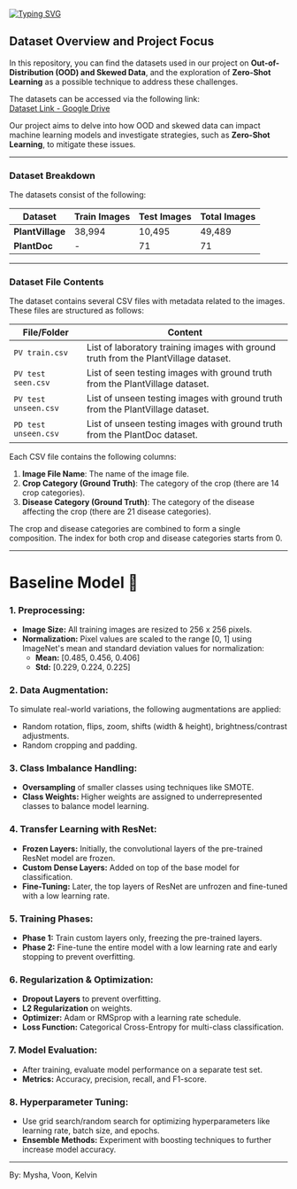 [![Typing SVG](https://readme-typing-svg.demolab.com?font=Sour+Gummy&weight=900&size=30&pause=1000&color=E6EAFF&background=4C186A&center=true&width=800&height=90&lines=Out+of+Distribution+Plant+Disease+Identification)](https://git.io/typing-svg)

## Dataset Overview and Project Focus

In this repository, you can find the datasets used in our project on **Out-of-Distribution (OOD) and Skewed Data**, 
and the exploration of **Zero-Shot Learning** as a possible technique to address these challenges.

The datasets can be accessed via the following link:  
[Dataset Link - Google Drive](https://drive.google.com/drive/folders/1atwfzhMEn2P4jwJqeQUJjpvfdFT1tS_v)

Our project aims to delve into how OOD and skewed data can impact machine learning models and 
investigate strategies, such as **Zero-Shot Learning**, to mitigate these issues.

---

### Dataset Breakdown

The datasets consist of the following:

| **Dataset**      | **Train Images** | **Test Images** | **Total Images** |
|------------------|------------------|-----------------|------------------|
| **PlantVillage** | 38,994           | 10,495          | 49,489           |
| **PlantDoc**     | -                | 71              | 71               |

---

### Dataset File Contents

The dataset contains several CSV files with metadata related to the images. These files are structured as follows:

| **File/Folder**                | **Content**                                                                                              |
|---------------------------------|----------------------------------------------------------------------------------------------------------|
| `PV train.csv`                  | List of laboratory training images with ground truth from the PlantVillage dataset.                       |
| `PV test seen.csv`              | List of seen testing images with ground truth from the PlantVillage dataset.                             |
| `PV test unseen.csv`            | List of unseen testing images with ground truth from the PlantVillage dataset.                           |
| `PD test unseen.csv`            | List of unseen testing images with ground truth from the PlantDoc dataset.                               |

Each CSV file contains the following columns:

1. **Image File Name**: The name of the image file.
2. **Crop Category (Ground Truth)**: The category of the crop (there are 14 crop categories).
3. **Disease Category (Ground Truth)**: The category of the disease affecting the crop (there are 21 disease categories).

The crop and disease categories are combined to form a single composition. The index for both crop and disease categories starts from 0.

---

# Baseline Model 🌿


### 1. **Preprocessing:**
   - **Image Size:** All training images are resized to 256 x 256 pixels.
   - **Normalization:** Pixel values are scaled to the range [0, 1] using ImageNet's mean and standard deviation values for normalization:
     - **Mean:** [0.485, 0.456, 0.406]
     - **Std:** [0.229, 0.224, 0.225]
   
### 2. **Data Augmentation:**
   To simulate real-world variations, the following augmentations are applied:
   - Random rotation, flips, zoom, shifts (width & height), brightness/contrast adjustments.
   - Random cropping and padding.

### 3. **Class Imbalance Handling:**
   - **Oversampling** of smaller classes using techniques like SMOTE.
   - **Class Weights:** Higher weights are assigned to underrepresented classes to balance model learning.

### 4. **Transfer Learning with ResNet:**
   - **Frozen Layers:** Initially, the convolutional layers of the pre-trained ResNet model are frozen.
   - **Custom Dense Layers:** Added on top of the base model for classification.
   - **Fine-Tuning:** Later, the top layers of ResNet are unfrozen and fine-tuned with a low learning rate.

### 5. **Training Phases:**
   - **Phase 1:** Train custom layers only, freezing the pre-trained layers.
   - **Phase 2:** Fine-tune the entire model with a low learning rate and early stopping to prevent overfitting.

### 6. **Regularization & Optimization:**
   - **Dropout Layers** to prevent overfitting.
   - **L2 Regularization** on weights.
   - **Optimizer:** Adam or RMSprop with a learning rate schedule.
   - **Loss Function:** Categorical Cross-Entropy for multi-class classification.

### 7. **Model Evaluation:**
   - After training, evaluate model performance on a separate test set.
   - **Metrics:** Accuracy, precision, recall, and F1-score.

### 8. **Hyperparameter Tuning:**
   - Use grid search/random search for optimizing hyperparameters like learning rate, batch size, and epochs.
   - **Ensemble Methods:** Experiment with boosting techniques to further increase model accuracy.

---

By: Mysha, Voon, Kelvin
